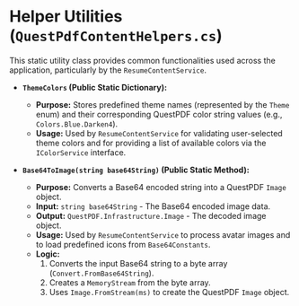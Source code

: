 # Helper Utilities (`QuestPdfContentHelpers.cs`)

This static utility class provides common functionalities used across the application, particularly by the `ResumeContentService`.

*   **`ThemeColors` (Public Static Dictionary):**
    *   **Purpose:** Stores predefined theme names (represented by the `Theme` enum) and their corresponding QuestPDF color string values (e.g., `Colors.Blue.Darken4`).
    *   **Usage:** Used by `ResumeContentService` for validating user-selected theme colors and for providing a list of available colors via the `IColorService` interface.

*   **`Base64ToImage(string base64String)` (Public Static Method):**
    *   **Purpose:** Converts a Base64 encoded string into a QuestPDF `Image` object.
    *   **Input:** `string base64String` - The Base64 encoded image data.
    *   **Output:** `QuestPDF.Infrastructure.Image` - The decoded image object.
    *   **Usage:** Used by `ResumeContentService` to process avatar images and to load predefined icons from `Base64Constants`.
    *   **Logic:**
        1. Converts the input Base64 string to a byte array (`Convert.FromBase64String`).
        2. Creates a `MemoryStream` from the byte array.
        3. Uses `Image.FromStream(ms)` to create the QuestPDF `Image` object.
```
